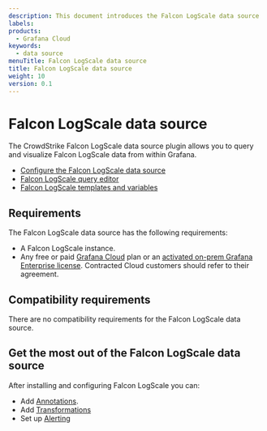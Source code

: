 ```yaml
---
description: This document introduces the Falcon LogScale data source
labels:
products:
  - Grafana Cloud
keywords:
  - data source
menuTitle: Falcon LogScale data source
title: Falcon LogScale data source
weight: 10
version: 0.1
---
```


# Falcon LogScale data source

The CrowdStrike Falcon LogScale data source plugin allows you to query and visualize Falcon LogScale data from within Grafana.

- [Configure the Falcon LogScale data source](/docs/plugins/grafana-falconlogscale-datasourcelatest/configure/)
- [Falcon LogScale query editor](/docs/plugins/grafana-falconlogscale-datasourcelatest/editor/)
- [Falcon LogScale templates and variables](/docs/plugins/grafana-falconlogscale-datasourcelatest/templates-and-variables/)

## Requirements

The Falcon LogScale data source has the following requirements:

- A Falcon LogScale instance.
- Any free or paid [Grafana Cloud](https://grafana.com/pricing/) plan or an [activated on-prem Grafana Enterprise license](https://grafana.com/docs/grafana/latest/enterprise/license/activate-license/). Contracted Cloud customers should refer to their agreement.

## Compatibility requirements

There are no compatibility requirements for the Falcon LogScale data source.


## Get the most out of the Falcon LogScale data source

After installing and configuring Falcon LogScale you can:

- Add [Annotations](https://grafana.com/docs/grafana/latest/dashboards/annotations/).
- Add [Transformations](https://grafana.com/docs/grafana/latest/panels/transformations/)
- Set up [Alerting](https://grafana.com/docs/grafana/latest/alerting/)
